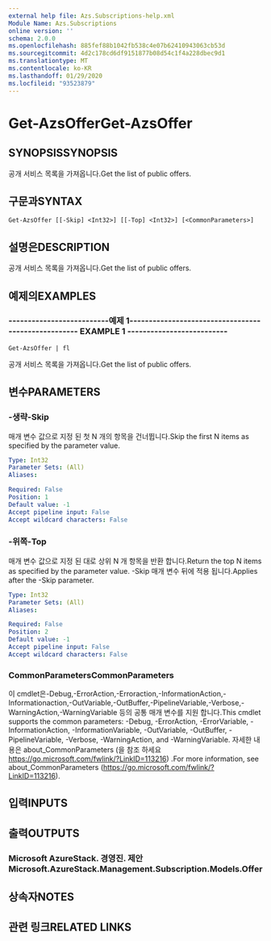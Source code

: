 ```yaml
---
external help file: Azs.Subscriptions-help.xml
Module Name: Azs.Subscriptions
online version: ''
schema: 2.0.0
ms.openlocfilehash: 885fef88b1042fb538c4e07b62410943063cb53d
ms.sourcegitcommit: 4d2c178cd6df9151877b08d54c1f4a228dbec9d1
ms.translationtype: MT
ms.contentlocale: ko-KR
ms.lasthandoff: 01/29/2020
ms.locfileid: "93523879"
---
```

# <span data-ttu-id="88cb1-101">Get-AzsOffer</span><span class="sxs-lookup"><span data-stu-id="88cb1-101">Get-AzsOffer</span></span>

## <span data-ttu-id="88cb1-102">SYNOPSIS</span><span class="sxs-lookup"><span data-stu-id="88cb1-102">SYNOPSIS</span></span>
<span data-ttu-id="88cb1-103">공개 서비스 목록을 가져옵니다.</span><span class="sxs-lookup"><span data-stu-id="88cb1-103">Get the list of public offers.</span></span>

## <span data-ttu-id="88cb1-104">구문과</span><span class="sxs-lookup"><span data-stu-id="88cb1-104">SYNTAX</span></span>

```
Get-AzsOffer [[-Skip] <Int32>] [[-Top] <Int32>] [<CommonParameters>]
```

## <span data-ttu-id="88cb1-105">설명은</span><span class="sxs-lookup"><span data-stu-id="88cb1-105">DESCRIPTION</span></span>
<span data-ttu-id="88cb1-106">공개 서비스 목록을 가져옵니다.</span><span class="sxs-lookup"><span data-stu-id="88cb1-106">Get the list of public offers.</span></span>

## <span data-ttu-id="88cb1-107">예제의</span><span class="sxs-lookup"><span data-stu-id="88cb1-107">EXAMPLES</span></span>

### <span data-ttu-id="88cb1-108">--------------------------예제 1--------------------------</span><span class="sxs-lookup"><span data-stu-id="88cb1-108">-------------------------- EXAMPLE 1 --------------------------</span></span>
```
Get-AzsOffer | fl
```

<span data-ttu-id="88cb1-109">공개 서비스 목록을 가져옵니다.</span><span class="sxs-lookup"><span data-stu-id="88cb1-109">Get the list of public offers.</span></span>

## <span data-ttu-id="88cb1-110">변수</span><span class="sxs-lookup"><span data-stu-id="88cb1-110">PARAMETERS</span></span>

### <span data-ttu-id="88cb1-111">-생략</span><span class="sxs-lookup"><span data-stu-id="88cb1-111">-Skip</span></span>
<span data-ttu-id="88cb1-112">매개 변수 값으로 지정 된 첫 N 개의 항목을 건너뜁니다.</span><span class="sxs-lookup"><span data-stu-id="88cb1-112">Skip the first N items as specified by the parameter value.</span></span>

```yaml
Type: Int32
Parameter Sets: (All)
Aliases: 

Required: False
Position: 1
Default value: -1
Accept pipeline input: False
Accept wildcard characters: False
```

### <span data-ttu-id="88cb1-113">-위쪽</span><span class="sxs-lookup"><span data-stu-id="88cb1-113">-Top</span></span>
<span data-ttu-id="88cb1-114">매개 변수 값으로 지정 된 대로 상위 N 개 항목을 반환 합니다.</span><span class="sxs-lookup"><span data-stu-id="88cb1-114">Return the top N items as specified by the parameter value.</span></span>
<span data-ttu-id="88cb1-115">-Skip 매개 변수 뒤에 적용 됩니다.</span><span class="sxs-lookup"><span data-stu-id="88cb1-115">Applies after the -Skip parameter.</span></span>

```yaml
Type: Int32
Parameter Sets: (All)
Aliases: 

Required: False
Position: 2
Default value: -1
Accept pipeline input: False
Accept wildcard characters: False
```

### <span data-ttu-id="88cb1-116">CommonParameters</span><span class="sxs-lookup"><span data-stu-id="88cb1-116">CommonParameters</span></span>
<span data-ttu-id="88cb1-117">이 cmdlet은-Debug,-ErrorAction,-Erroraction,-InformationAction,-Informationaction,-OutVariable,-OutBuffer,-PipelineVariable,-Verbose,-WarningAction,-WarningVariable 등의 공통 매개 변수를 지원 합니다.</span><span class="sxs-lookup"><span data-stu-id="88cb1-117">This cmdlet supports the common parameters: -Debug, -ErrorAction, -ErrorVariable, -InformationAction, -InformationVariable, -OutVariable, -OutBuffer, -PipelineVariable, -Verbose, -WarningAction, and -WarningVariable.</span></span> <span data-ttu-id="88cb1-118">자세한 내용은 about_CommonParameters (을 참조 하세요 https://go.microsoft.com/fwlink/?LinkID=113216) .</span><span class="sxs-lookup"><span data-stu-id="88cb1-118">For more information, see about_CommonParameters (https://go.microsoft.com/fwlink/?LinkID=113216).</span></span>

## <span data-ttu-id="88cb1-119">입력</span><span class="sxs-lookup"><span data-stu-id="88cb1-119">INPUTS</span></span>

## <span data-ttu-id="88cb1-120">출력</span><span class="sxs-lookup"><span data-stu-id="88cb1-120">OUTPUTS</span></span>

### <span data-ttu-id="88cb1-121">Microsoft AzureStack. 경영진. 제안</span><span class="sxs-lookup"><span data-stu-id="88cb1-121">Microsoft.AzureStack.Management.Subscription.Models.Offer</span></span>

## <span data-ttu-id="88cb1-122">상속자</span><span class="sxs-lookup"><span data-stu-id="88cb1-122">NOTES</span></span>

## <span data-ttu-id="88cb1-123">관련 링크</span><span class="sxs-lookup"><span data-stu-id="88cb1-123">RELATED LINKS</span></span>

